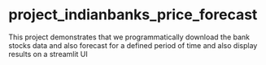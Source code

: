 # project_indianbanks_price_forecast
This project demonstrates that we programmatically download the bank stocks data and also forecast for a defined period of time and also display results on a streamlit UI
